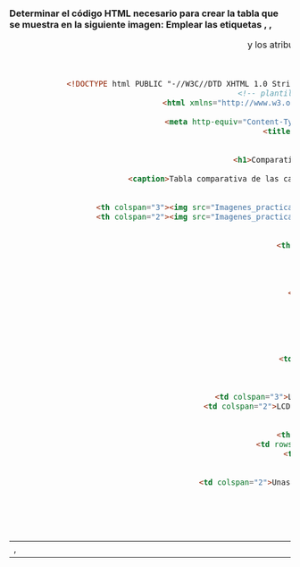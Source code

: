 ### Determinar el código HTML necesario para crear la tabla que se muestra en la siguiente imagen:    Emplear las etiquetas <table>, <tr>, <td>, <th>, <caption> y los atributos colspan, rowspan 
 
![image](https://github.com/user-attachments/assets/d1ef6135-bb70-411d-b92d-37638d2c87d8)

 ```html
 <!DOCTYPE html PUBLIC "-//W3C//DTD XHTML 1.0 Strict//EN" "http://www.w3.org/TR/xhtml1/DTD/xhtml1-strict.dtd">
 <!-- plantilla para paginas web-->
<html xmlns="http://www.w3.org/1999/xhtml" xml:lang="es" lang="es">
  <head>
    <meta http-equiv="Content-Type" content="text/html; charset=utf-8" />
    <title>Práctica 14</title>
  </head>
  <body>
  <h1>Comparativa de reproductores</h1>
		<table border="1">
			<caption>Tabla comparativa de las características técnicas de los reproductores MP3</caption>
				<tr>
					<th></th>
					<th colspan="3"><img src="Imagenes_practica_14/mini1.jpg"/>Mp3 Mini<img src="Imagenes_practica_14/mini2.jpg"/></th>
					<th colspan="2"><img src="Imagenes_practica_14/mp31.jpg"/>MP3 Grande<img src="Imagenes_practica_14/mp32.jpg"/></th>
				</tr>
				<tr>
					<th>Capacidad de almacenamiento</th>
					<td>4GB (1000 canciones)</td>
					<td>8GB (2000 canciones)</td>
					<td>16GB (4000 canciones)</td>
					<td>30GB (7500 canciones)</td>
					<td>80GB (20000 canciones)</td>
				</tr>
				<tr>
					<th>Colores</th>
					<td>Blanco</td>
					<td>Negro Verde Azul Rosa</td>
					<td>Negro</td>
					<td colspan="2">Blanco y Negro</td>
				</tr>
				<tr>
					<th>Pantalla</th>
					<td colspan="3">LCD de 3cm (diagonal) con retroiluminación</td>
					<td colspan="2">LCD de 6 cm (diagonal) con retroiluminación</td>	
				</tr>
				<tr>
					<th rowspan="2">Tiempo de carga</th>
					<td rowspan="2" colspan="3">Unas 3 horas</td>
					<td colspan="2">Unas 4 horas</td>
				</tr>
				<tr>
					<td colspan="2">Unas 2 horas para alcanzar el 50% de la capacidad</td>
				</tr>
		</table>
  </body>
</html>
````
